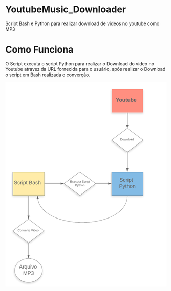 # YoutubeMusic_Downloader
Script Bash e Python para realizar download de videos no youtube como MP3

# Como Funciona

O Script executa o script Python para realizar o Download do video no Youtube atravez da URL fornecida para o usuário, após realizar o Download o script em Bash realizada o converção.

![alt text](https://github.com/togarci/YoutubeMusic_Downloader/blob/master/Como%20Funciona.png?raw=true)
